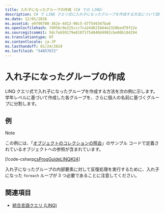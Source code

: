 ```yaml
---
title: 入れ子になったグループの作成 (C# での LINQ)
description: C# で LINQ クエリ式に入れ子になったグループを作成する方法について説明します。
ms.date: 12/01/2016
ms.assetid: e9f00708-362e-4d13-98c5-d77549347ba0
ms.openlocfilehash: 7d056c9e215ccc7ca24d621b64e2328bed79f22e
ms.sourcegitcommit: 5dcfeb59179e81071f54840d4902cbe00b184294
ms.translationtype: HT
ms.contentlocale: ja-JP
ms.lasthandoff: 01/24/2019
ms.locfileid: "54857672"
---
```

# <a name="create-a-nested-group"></a>入れ子になったグループの作成

LINQ クエリ式で入れ子になったグループを作成する方法を次の例に示します。 学年レベルに基づいて作成した各グループを、さらに個人の名前に基づくグループに分割します。

## <a name="example"></a>例

> [!NOTE]
> この例には、「[オブジェクトのコレクションの照会](query-a-collection-of-objects.md)」のサンプル コードで定義されているオブジェクトへの参照が含まれています。

[!code-csharp[csProgGuideLINQ#24](~/samples/snippets/csharp/concepts/linq/how-to-create-a-nested-group_1.cs)]

入れ子になったグループの内部要素に対して反復処理を実行するために、入れ子になった `foreach` ループが 3 つ必要であることに注意してください。

## <a name="see-also"></a>関連項目

- [統合言語クエリ (LINQ)](index.md)
